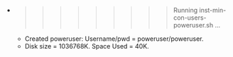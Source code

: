 * >>>>>>>>> Running inst-min-con-users-poweruser.sh ...
  * Created poweruser: Username/pwd = poweruser/poweruser.
  * Disk size = 1036768K. Space Used = 40K.
